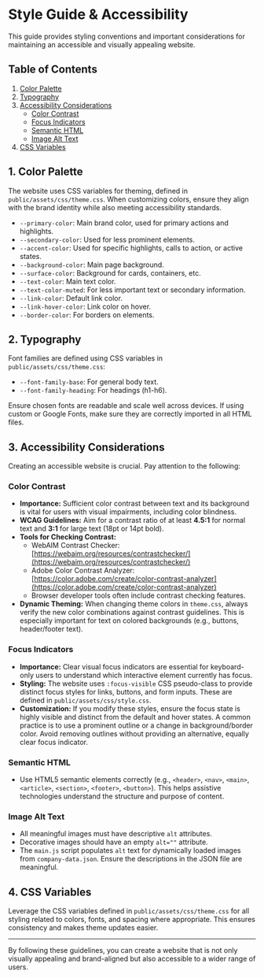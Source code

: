 # Style Guide & Accessibility

This guide provides styling conventions and important considerations for maintaining an accessible and visually appealing website.

## Table of Contents

1.  [Color Palette](#color-palette)
2.  [Typography](#typography)
3.  [Accessibility Considerations](#accessibility-considerations)
    *   [Color Contrast](#color-contrast)
    *   [Focus Indicators](#focus-indicators)
    *   [Semantic HTML](#semantic-html)
    *   [Image Alt Text](#image-alt-text)
4.  [CSS Variables](#css-variables)

## 1. Color Palette

The website uses CSS variables for theming, defined in `public/assets/css/theme.css`. When customizing colors, ensure they align with the brand identity while also meeting accessibility standards.

*   `--primary-color`: Main brand color, used for primary actions and highlights.
*   `--secondary-color`: Used for less prominent elements.
*   `--accent-color`: Used for specific highlights, calls to action, or active states.
*   `--background-color`: Main page background.
*   `--surface-color`: Background for cards, containers, etc.
*   `--text-color`: Main text color.
*   `--text-color-muted`: For less important text or secondary information.
*   `--link-color`: Default link color.
*   `--link-hover-color`: Link color on hover.
*   `--border-color`: For borders on elements.

## 2. Typography

Font families are defined using CSS variables in `public/assets/css/theme.css`:

*   `--font-family-base`: For general body text.
*   `--font-family-heading`: For headings (h1-h6).

Ensure chosen fonts are readable and scale well across devices. If using custom or Google Fonts, make sure they are correctly imported in all HTML files.

## 3. Accessibility Considerations

Creating an accessible website is crucial. Pay attention to the following:

### Color Contrast

*   **Importance:** Sufficient color contrast between text and its background is vital for users with visual impairments, including color blindness.
*   **WCAG Guidelines:** Aim for a contrast ratio of at least **4.5:1** for normal text and **3:1** for large text (18pt or 14pt bold).
*   **Tools for Checking Contrast:**
    *   WebAIM Contrast Checker: [https://webaim.org/resources/contrastchecker/](https://webaim.org/resources/contrastchecker/)
    *   Adobe Color Contrast Analyzer: [https://color.adobe.com/create/color-contrast-analyzer](https://color.adobe.com/create/color-contrast-analyzer)
    *   Browser developer tools often include contrast checking features.
*   **Dynamic Theming:** When changing theme colors in `theme.css`, always verify the new color combinations against contrast guidelines. This is especially important for text on colored backgrounds (e.g., buttons, header/footer text).

### Focus Indicators

*   **Importance:** Clear visual focus indicators are essential for keyboard-only users to understand which interactive element currently has focus.
*   **Styling:** The website uses `:focus-visible` CSS pseudo-class to provide distinct focus styles for links, buttons, and form inputs. These are defined in `public/assets/css/style.css`.
*   **Customization:** If you modify these styles, ensure the focus state is highly visible and distinct from the default and hover states. A common practice is to use a prominent outline or a change in background/border color. Avoid removing outlines without providing an alternative, equally clear focus indicator.

### Semantic HTML

*   Use HTML5 semantic elements correctly (e.g., `<header>`, `<nav>`, `<main>`, `<article>`, `<section>`, `<footer>`, `<button>`). This helps assistive technologies understand the structure and purpose of content.

### Image Alt Text

*   All meaningful images must have descriptive `alt` attributes.
*   Decorative images should have an empty `alt=""` attribute.
*   The `main.js` script populates `alt` text for dynamically loaded images from `company-data.json`. Ensure the descriptions in the JSON file are meaningful.

## 4. CSS Variables

Leverage the CSS variables defined in `public/assets/css/theme.css` for all styling related to colors, fonts, and spacing where appropriate. This ensures consistency and makes theme updates easier.

---

By following these guidelines, you can create a website that is not only visually appealing and brand-aligned but also accessible to a wider range of users.